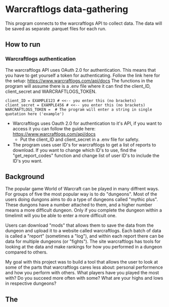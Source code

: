 # Warcraftlogs data-gathering

This program connects to the warcraftlogs API to collect data. The data will be saved as separate .parquet files for each run.

## How to run

### Warcraftlogs authentication
The warcraftlogs API uses OAuth 2.0 for authentication. This means that you have to get yourself a token for authenticating.
Follow the link here for the setup: https://www.warcraftlogs.com/api/docs
The functions in the program will assume there is a .env file where it can find the client_ID, client_secret and WARCRAFTLOGS_TOKEN.
```
client_ID = EXAMPLE123 # <<-- you enter this (no brackets)
client_secret = EXAMPLE456 # <<-- you enter this (no brackets)
WARCRAFTLOGS_TOKEN =  # The program will enter a string in single quotation here ('example')
```


* Warcraftlogs uses Oauth 2.0 for authentication to it's API, if you want to access it you can follow the guide here: https://www.warcraftlogs.com/api/docs
    * Put the client_ID and client_secret in a .env file for safety.
* The program uses user ID's for warcraftlogs to get a list of reports to download. If you want to change which ID's to use, find the "get_report_codes" function and change list of user ID's to include the ID's you want. 


## Background
The popular game World of Warcraft can be played in many diffrent ways. For groups of five the most popular way is to do "dungeons". 
Most of the users doing dungons aims to do a type of dungeons called "mythic plus". These dungons have a number attached to them, and a higher number means a more difficult dungeon. Only if you complete the dungeon within a timelimit will you be able to enter a more difficult one. 

Users can download "mods" that allows them to save the data from the dungeon and upload it to a website called warcraftlogs. 
Each batch of data is called a "report" (sometimes a "log"), and within each report there can be data for multiple dungeons (or "fights").
The site warcraftlogs has tools for looking at the data and make rankings for how you performed in a dungeon compared to others. 

My goal with this project was to build a tool that allows the user to look at some of the parts that warcraftlogs cares less about: personal performence and how you perform with others. What players have you played the most with? Do you succeed more often with some? What are your highs and lows in respective dungeons?


## The 
